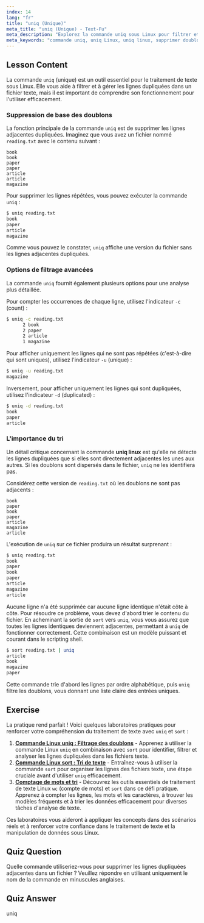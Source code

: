 ```yaml
---
index: 14
lang: "fr"
title: "uniq (Unique)"
meta_title: "uniq (Unique) - Text-Fu"
meta_description: "Explorez la commande uniq sous Linux pour filtrer et supprimer les lignes adjacentes dupliquées dans un texte. Apprenez à utiliser l'outil uniq linux avec des options comme -c, -u, -d et combinez-le avec sort pour un traitement de texte puissant."
meta_keywords: "commande uniq, uniq Linux, uniq linux, supprimer doublons, sort uniq, traitement texte, nettoyage données, tutoriel Linux"
---
```


## Lesson Content

La commande `uniq` (unique) est un outil essentiel pour le traitement de texte sous Linux. Elle vous aide à filtrer et à gérer les lignes dupliquées dans un fichier texte, mais il est important de comprendre son fonctionnement pour l'utiliser efficacement.

### Suppression de base des doublons

La fonction principale de la commande `uniq` est de supprimer les lignes adjacentes dupliquées. Imaginez que vous avez un fichier nommé `reading.txt` avec le contenu suivant :

```plaintext
book
book
paper
paper
article
article
magazine
```

Pour supprimer les lignes répétées, vous pouvez exécuter la commande `uniq` :

```bash
$ uniq reading.txt
book
paper
article
magazine
```

Comme vous pouvez le constater, `uniq` affiche une version du fichier sans les lignes adjacentes dupliquées.

### Options de filtrage avancées

La commande `uniq` fournit également plusieurs options pour une analyse plus détaillée.

Pour compter les occurrences de chaque ligne, utilisez l'indicateur `-c` (count) :

```bash
$ uniq -c reading.txt
      2 book
      2 paper
      2 article
      1 magazine
```

Pour afficher uniquement les lignes qui ne sont pas répétées (c'est-à-dire qui sont uniques), utilisez l'indicateur `-u` (unique) :

```bash
$ uniq -u reading.txt
magazine
```

Inversement, pour afficher uniquement les lignes qui sont dupliquées, utilisez l'indicateur `-d` (duplicated) :

```bash
$ uniq -d reading.txt
book
paper
article
```

### L'importance du tri

Un détail critique concernant la commande **uniq linux** est qu'elle ne détecte les lignes dupliquées que si elles sont directement adjacentes les unes aux autres. Si les doublons sont dispersés dans le fichier, `uniq` ne les identifiera pas.

Considérez cette version de `reading.txt` où les doublons ne sont pas adjacents :

```plaintext
book
paper
book
paper
article
magazine
article
```

L'exécution de `uniq` sur ce fichier produira un résultat surprenant :

```bash
$ uniq reading.txt
book
paper
book
paper
article
magazine
article
```

Aucune ligne n'a été supprimée car aucune ligne identique n'était côte à côte. Pour résoudre ce problème, vous devez d'abord trier le contenu du fichier. En acheminant la sortie de `sort` vers `uniq`, vous vous assurez que toutes les lignes identiques deviennent adjacentes, permettant à `uniq` de fonctionner correctement. Cette combinaison est un modèle puissant et courant dans le scripting shell.

```bash
$ sort reading.txt | uniq
article
book
magazine
paper
```

Cette commande trie d'abord les lignes par ordre alphabétique, puis `uniq` filtre les doublons, vous donnant une liste claire des entrées uniques.

## Exercise

La pratique rend parfait ! Voici quelques laboratoires pratiques pour renforcer votre compréhension du traitement de texte avec `uniq` et `sort` :

1. **[Commande Linux uniq : Filtrage des doublons](https://labex.io/fr/labs/linux-linux-uniq-command-duplicate-filtering-219199)** - Apprenez à utiliser la commande Linux `uniq` en combinaison avec `sort` pour identifier, filtrer et analyser les lignes dupliquées dans les fichiers texte.
2. **[Commande Linux sort : Tri de texte](https://labex.io/fr/labs/linux-linux-sort-command-text-sorting-219196)** - Entraînez-vous à utiliser la commande `sort` pour organiser les lignes des fichiers texte, une étape cruciale avant d'utiliser `uniq` efficacement.
3. **[Comptage de mots et tri](https://labex.io/fr/labs/linux-word-count-and-sorting-388125)** - Découvrez les outils essentiels de traitement de texte Linux `wc` (compte de mots) et `sort` dans ce défi pratique. Apprenez à compter les lignes, les mots et les caractères, à trouver les modèles fréquents et à trier les données efficacement pour diverses tâches d'analyse de texte.

Ces laboratoires vous aideront à appliquer les concepts dans des scénarios réels et à renforcer votre confiance dans le traitement de texte et la manipulation de données sous Linux.

## Quiz Question

Quelle commande utiliseriez-vous pour supprimer les lignes dupliquées adjacentes dans un fichier ? Veuillez répondre en utilisant uniquement le nom de la commande en minuscules anglaises.

## Quiz Answer

uniq
